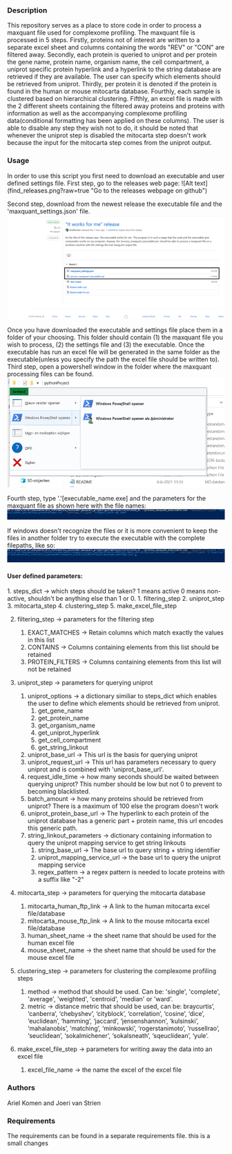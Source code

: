<h3>Description</h3>
This repository serves as a place to store code in order to process a maxquant file used for complexome profiling. The maxquant file is processed in 5 steps. Firstly, proteins not of interest are written to a separate excel sheet and columns containing the words "REV" or "CON" are filtered away. Secondly, each protein is queried to uniprot and per protein the gene name, protein name, organism name, the cell compartment, a uniprot specific protein hyperlink and a hyperlink to the string database are retrieved if they are available. The user can specify which elements should be retrieved from uniprot. Thirdly, per protein it is denoted if the protein is found in the human or mouse mitocarta database. Fourthly, each sample is clustered based on hierarchical clustering. Fifthly, an excel file is made with the 2 different sheets containing the filtered away proteins and proteins with information as well as the accompanying complexome profiling data(conditional formatting has been applied on these columns). The user is able to disable any step they wish not to do, it should be noted that whenever the uniprot step is disabled the mitocarta step doesn't work because the input for the mitocarta step comes from the uniprot output. 
<h3>Usage</h3>
In order to use this script you first need to download an executable and user defined settings file.
First step, go to the releases web page:
![Alt text](find_releases.png?raw=true "Go to the releases webpage on github")

Second step, download from the newest release the executable file and the 'maxquant_settings.json' file. 
![Alt text](download_this_file.png?raw=true "Download the .exe file and maxquant_settings.json")

Once you have downloaded the executable and settings file place them in a folder of your choosing. 
This folder should contain (1) the maxquant file you wish to process, (2) the settings file and (3) the executable. 
Once the executable has run an excel file will be generated in the same folder as the executable(unless you specify the path the excel file should be written to).
Third step, open a powershell window in the folder where the maxquant processing files can be found. 
![Alt text](get_to_powershell.png?raw=true "Open powershell in windows for specified folder")

Fourth step, type '.\'[executable_name.exe] and the parameters for the maxquant file as shown here with the file names:
![Alt text](alternative_way_to_execute_command.png?raw=true "Alternative way to execute the command")

If windows doesn't recognize the files or it is more convenient to keep the files in another folder try to execute the executable with the complete filepaths, like so:
![Alt text](how_to_execute_command.png?raw=true "How to execute the command")

<h4>User defined parameters:</h4>
1. steps_dict -> which steps should be taken? 1 means active 0 means non-active, shouldn't be anything else than 1 or 0. 
   1. filtering_step
   2. uniprot_step
   3. mitocarta_step
   4. clustering_step 
   5. make_excel_file_step

2. filtering_step -> parameters for the filtering step
   1. EXACT_MATCHES -> Retain columns which match exactly the values in this list
   2. CONTAINS -> Columns containing elements from this list should be retained
   3. PROTEIN_FILTERS -> Columns containing elements from this list will not be retained

3. uniprot_step -> parameters for querying uniprot
   1. uniprot_options -> a dictionary similiar to steps_dict which enables the user to define which elements should be retrieved from uniprot.
      1. get_gene_name
      2. get_protein_name
      3. get_organism_name
      4. get_uniprot_hyperlink
      5. get_cell_compartment
      6. get_string_linkout
   2. uniprot_base_url -> This url is the basis for querying uniprot
   3. uniprot_request_url -> This url has parameters necessary to query uniprot and is combined with 'uniprot_base_url'.
   4. request_idle_time -> how many seconds should be waited between querying uniprot? This number should be low but not 0 to prevent to becoming blacklisted.
   5. batch_amount -> how many proteins should be retrieved from uniprot? There is a maximum of 100 else the program doesn't work
   6. uniprot_protein_base_url -> The hyperlink to each protein of the uniprot database has a generic part + protein name, this url encodes this generic path. 
   7. string_linkout_parameters -> dictionary containing information to query the uniprot mapping service to get string linkouts
      1. string_base_url -> The base url to query string + string identifier
      2. uniprot_mapping_service_url -> the base url to query the uniprot mapping service
      3. regex_pattern -> a regex pattern is needed to locate proteins with a suffix like "-2"

4. mitocarta_step -> parameters for querying the mitocarta database
   1. mitocarta_human_ftp_link -> A link to the human mitocarta excel file/database
   2. mitocarta_mouse_ftp_link -> A link to the mouse mitocarta excel file/database
   3. human_sheet_name -> the sheet name that should be used for the human excel file
   4. mouse_sheet_name -> the sheet name that should be used for the mouse excel file

5. clustering_step -> parameters for clustering the complexome profiling steps
   1. method -> method that should be used. Can be: 'single', 'complete', 'average', 'weighted', 'centroid', 'median' or 'ward'.
   2. metric -> distance metric that should be used, can be: braycurtis’, ‘canberra’, ‘chebyshev’, ‘cityblock’, ‘correlation’, ‘cosine’, ‘dice’, ‘euclidean’, ‘hamming’, ‘jaccard’, ‘jensenshannon’, ‘kulsinski’, ‘mahalanobis’, ‘matching’, ‘minkowski’, ‘rogerstanimoto’, ‘russellrao’, ‘seuclidean’, ‘sokalmichener’, ‘sokalsneath’, ‘sqeuclidean’, ‘yule’.

6. make_excel_file_step -> parameters for writing away the data into an excel file 
   1. excel_file_name -> the name the excel of the excel file

<h3>Authors</h3>
Ariel Komen and Joeri van Strien
<h3>Requirements</h3>
The requirements can be found in a separate requirements file. 
this is a small changes
